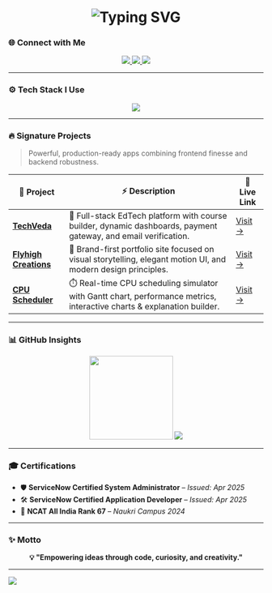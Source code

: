 <!-- 🚀 3D-styled GitHub README for Yata Rupesh -->

<h1 align="center">
  <img src="https://readme-typing-svg.demolab.com?font=Orbitron&weight=700&size=30&pause=1000&color=00F0FF&center=true&vCenter=true&width=700&lines=Hey%2C+I'm+Yata+Rupesh;Full-Stack+MERN+Developer;Building+Scalable+and+Modern+Web+Apps" alt="Typing SVG" />
</h1>

### 🌐 Connect with Me

<p align="center">
  <a href="mailto:roopeshroyal34@gmail.com" target="_blank">
    <img src="https://img.shields.io/badge/Gmail-EE4C2C?style=for-the-badge&logo=gmail&logoColor=white" />
  </a>
  <a href="https://linkedin.com/in/yata-rupesh" target="_blank">
    <img src="https://img.shields.io/badge/LinkedIn-0077B5?style=for-the-badge&logo=linkedin&logoColor=white" />
  </a>
  <a href="https://drive.google.com/file/d/1s7PDnLosLWmlnAY7TNzl6Y_2Fro8gNj-/view?usp=sharing" 
    target="_blank">
    <img src="https://img.shields.io/badge/Resume-FFE83D?style=for-the-badge&logo=readthedocs&logoColor=black" />
  </a>
</p>

---

### ⚙️ Tech Stack I Use

<p align="center">
  <img src="https://skillicons.dev/icons?i=react,nodejs,express,mongodb,redux,tailwind,js,postman,cpp,vite,mysql,npm,bootstrap" />
</p>

---

### 🔥 Signature Projects

> Powerful, production-ready apps combining frontend finesse and backend robustness.

| 🔧 Project | ⚡ Description | 🔗 Live Link |
|-----------|----------------|--------------|
| **[TechVeda](https://tech-veda-fd-live.vercel.app/)** | 🚀 Full-stack EdTech platform with course builder, dynamic dashboards, payment gateway, and email verification. | [Visit →](https://tech-veda-fd-live.vercel.app/) |
| **[Flyhigh Creations](https://flyhighcreations.com/)** | 🎨 Brand-first portfolio site focused on visual storytelling, elegant motion UI, and modern design principles. | [Visit →](https://flyhighcreations.com/) |
| **[CPU Scheduler](https://sched-xpert.vercel.app/)** | ⏱️ Real-time CPU scheduling simulator with Gantt chart, performance metrics, interactive charts & explanation builder. | [Visit →](https://sched-xpert.vercel.app/) |

---

### 📊 GitHub Insights

<p align="center">
  <img src="https://github-readme-streak-stats.herokuapp.com/?user=RupeshRoyal&theme=tokyonight&border_radius=12" height="165px" />
  <img src="https://github-readme-stats.vercel.app/api/top-langs/?username=RupeshRoyal&layout=compact&theme=tokyonight&border_radius=12" />
</p>

---

### 🎓 Certifications

- 🛡️ **ServiceNow Certified System Administrator** – *Issued: Apr 2025*
- 🛠️ **ServiceNow Certified Application Developer** – *Issued: Apr 2025*
- 🏅 **NCAT All India Rank 67** – *Naukri Campus 2024*

---

### ✨ Motto

<p align="center"><b>
💡 "Empowering ideas through code, curiosity, and creativity."
</b></p>

---

<p align="">
  <img src="https://capsule-render.vercel.app/api?type=waving&color=00F0FF&height=100&section=footer"/>
</p>

